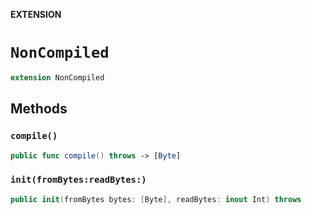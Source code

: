 **EXTENSION**

# `NonCompiled`
```swift
extension NonCompiled
```

## Methods
### `compile()`

```swift
public func compile() throws -> [Byte]
```

### `init(fromBytes:readBytes:)`

```swift
public init(fromBytes bytes: [Byte], readBytes: inout Int) throws
```
